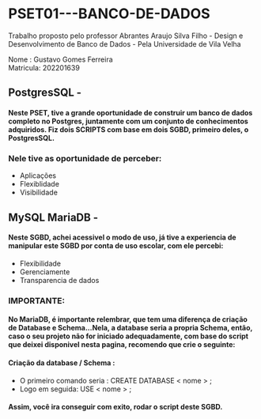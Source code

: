# PSET01---BANCO-DE-DADOS
Trabalho proposto pelo professor Abrantes Araujo Silva Filho - Design e Desenvolvimento de Banco de Dados - Pela Universidade de Vila Velha

Nome : Gustavo Gomes Ferreira      
Matricula: 202201639
## PostgresSQL - 
#### Neste PSET, tive a grande oportunidade de construir um banco de dados completo no Postgres, juntamente com um conjunto de conhecimentos adquiridos. Fiz dois SCRIPTS com base em dois SGBD, primeiro deles, o PostgresSQL.
### Nele tive as oportunidade de perceber:
+ Aplicações
+ Flexiblidade
+ Visibilidade
## MySQL MariaDB - 
#### Neste SGBD, achei acessivel o modo de uso, já tive a experiencia de manipular este SGBD por conta de uso escolar, com ele percebi:
+ Flexibilidade
+ Gerenciamente
+ Transparencia de dados
### IMPORTANTE: 
#### No MariaDB, é importante relembrar, que tem uma diferença de criação de Database e Schema...Nela, a database seria a propria Schema, então, caso o seu projeto não for iniciado adequadamente, com base do script que deixei disponivel nesta pagina, recomendo que crie o seguinte:
#### Criação da database / Schema :
+ O primeiro comando seria : CREATE DATABASE < nome > ;
+ Logo em seguida: USE < nome > ;
#### Assim, você ira conseguir com exito, rodar o script deste SGBD.


